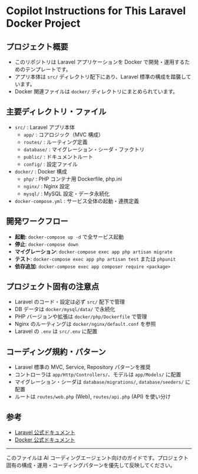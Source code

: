 # Copilot Instructions for This Laravel Docker Project

## プロジェクト概要
- このリポジトリは Laravel アプリケーションを Docker で開発・運用するためのテンプレートです。
- アプリ本体は `src/` ディレクトリ配下にあり、Laravel 標準の構成を踏襲しています。
- Docker 関連ファイルは `docker/` ディレクトリにまとめられています。

## 主要ディレクトリ・ファイル
- `src/` : Laravel アプリ本体
  - `app/` : コアロジック（MVC 構成）
  - `routes/` : ルーティング定義
  - `database/` : マイグレーション・シーダ・ファクトリ
  - `public/` : ドキュメントルート
  - `config/` : 設定ファイル
- `docker/` : Docker 構成
  - `php/` : PHP コンテナ用 Dockerfile, php.ini
  - `nginx/` : Nginx 設定
  - `mysql/` : MySQL 設定・データ永続化
- `docker-compose.yml` : サービス全体の起動・連携定義

## 開発ワークフロー
- **起動**: `docker-compose up -d` で全サービス起動
- **停止**: `docker-compose down`
- **マイグレーション**: `docker-compose exec app php artisan migrate`
- **テスト**: `docker-compose exec app php artisan test` または `phpunit`
- **依存追加**: `docker-compose exec app composer require <package>`

## プロジェクト固有の注意点
- Laravel のコード・設定は必ず `src/` 配下で管理
- DB データは `docker/mysql/data/` で永続化
- PHP バージョンや拡張は `docker/php/Dockerfile` で管理
- Nginx のルーティングは `docker/nginx/default.conf` を参照
- Laravel の `.env` は `src/.env` に配置

## コーディング規約・パターン
- Laravel 標準の MVC, Service, Repository パターンを推奨
- コントローラは `app/Http/Controllers/`、モデルは `app/Models/` に配置
- マイグレーション・シーダは `database/migrations/`, `database/seeders/` に配置
- ルートは `routes/web.php` (Web), `routes/api.php` (API) を使い分け

## 参考
- [Laravel 公式ドキュメント](https://laravel.com/docs)
- [Docker 公式ドキュメント](https://docs.docker.com/)

---

このファイルは AI コーディングエージェント向けのガイドです。プロジェクト固有の構成・運用・コーディングパターンを優先して反映してください。
